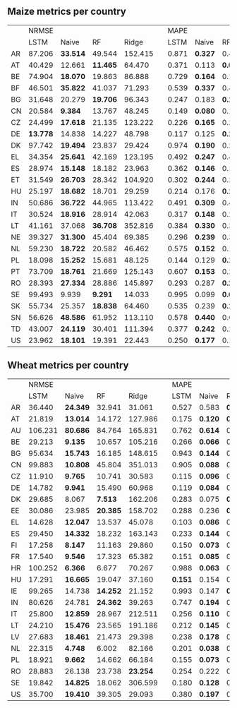 ## Maize metrics per country

|     |            |            |            |         |     |       |           |           |       |
|:----|:-----------|:-----------|:-----------|:--------|:----|:------|:----------|:----------|:------|
|     | NRMSE      |            |            |         |     | MAPE  |           |           |       |
|     | LSTM       | Naive      | RF         | Ridge   |     | LSTM  | Naive     | RF        | Ridge |
| AR  | 87.206     | **33.514** | 49.544     | 152.415 |     | 0.871 | **0.327** | 0.495     | 1.461 |
| AT  | 40.429     | 12.661     | **11.465** | 64.470  |     | 0.371 | 0.113     | **0.099** | 0.633 |
| BE  | 74.904     | **18.070** | 19.863     | 86.888  |     | 0.729 | **0.164** | 0.176     | 0.944 |
| BF  | 46.501     | **35.822** | 41.037     | 71.293  |     | 0.539 | **0.337** | 0.410     | 0.590 |
| BG  | 31.648     | 20.279     | **19.706** | 96.343  |     | 0.247 | 0.183     | **0.179** | 0.983 |
| CN  | 20.584     | **9.384**  | 13.767     | 48.245  |     | 0.149 | **0.080** | 0.115     | 0.492 |
| CZ  | 24.499     | **17.618** | 21.135     | 123.222 |     | 0.226 | **0.165** | 0.206     | 1.351 |
| DE  | **13.778** | 14.838     | 14.227     | 48.798  |     | 0.117 | 0.125     | **0.108** | 0.461 |
| DK  | 97.742     | **19.494** | 23.837     | 29.424  |     | 0.974 | **0.190** | 0.231     | 0.280 |
| EL  | 34.354     | **25.641** | 42.169     | 123.195 |     | 0.492 | **0.247** | 0.407     | 1.449 |
| ES  | 28.974     | **15.148** | 18.182     | 23.963  |     | 0.362 | **0.146** | 0.184     | 0.230 |
| ET  | 31.549     | **26.703** | 28.342     | 104.920 |     | 0.302 | **0.244** | 0.254     | 1.060 |
| HU  | 25.197     | **18.682** | 18.701     | 29.259  |     | 0.214 | 0.176     | **0.154** | 0.267 |
| IN  | 50.686     | **36.722** | 44.965     | 113.422 |     | 0.491 | **0.309** | 0.438     | 1.118 |
| IT  | 30.524     | **18.916** | 28.914     | 42.063  |     | 0.317 | **0.148** | 0.254     | 0.369 |
| LT  | 41.161     | 37.068     | **36.708** | 352.816 |     | 0.384 | **0.330** | 0.345     | 3.625 |
| NE  | 39.327     | **31.300** | 45.404     | 69.385  |     | 0.296 | **0.239** | 0.311     | 0.587 |
| NL  | 59.230     | **18.722** | 20.582     | 46.462  |     | 0.575 | **0.152** | 0.181     | 0.442 |
| PL  | 18.098     | **15.252** | 15.681     | 48.125  |     | 0.144 | 0.129     | **0.124** | 0.429 |
| PT  | 73.709     | **18.761** | 21.669     | 125.143 |     | 0.607 | **0.153** | 0.217     | 1.470 |
| RO  | 28.393     | **27.334** | 28.886     | 145.897 |     | 0.293 | 0.287     | **0.223** | 1.803 |
| SE  | 99.493     | 9.939      | **9.291**  | 14.033  |     | 0.995 | 0.099     | **0.093** | 0.140 |
| SK  | 55.734     | 25.357     | **18.838** | 64.460  |     | 0.535 | 0.239     | **0.174** | 0.657 |
| SN  | 56.626     | **48.586** | 61.952     | 113.110 |     | 0.578 | **0.440** | 0.649     | 1.118 |
| TD  | 43.007     | **24.119** | 30.401     | 111.394 |     | 0.377 | **0.242** | 0.276     | 1.168 |
| US  | 23.962     | **18.101** | 19.391     | 22.443  |     | 0.250 | **0.177** | 0.188     | 0.224 |

## Wheat metrics per country
|     |         |            |            |            |     |           |           |           |           |
|:----|:--------|:-----------|:-----------|:-----------|:----|:----------|:----------|:----------|:----------|
|     | NRMSE   |            |            |            |     | MAPE      |           |           |           |
|     | LSTM    | Naive      | RF         | Ridge      |     | LSTM      | Naive     | RF        | Ridge     |
| AR  | 36.440  | **24.349** | 32.941     | 31.061     |     | 0.527     | 0.583     | **0.494** | 0.628     |
| AT  | 21.819  | **13.014** | 14.172     | 127.986    |     | 0.175     | **0.120** | **0.120** | 1.309     |
| AU  | 106.231 | **80.686** | 84.764     | 165.831    |     | 0.762     | **0.614** | 0.652     | 2.089     |
| BE  | 29.213  | **9.135**  | 10.657     | 105.216    |     | 0.266     | **0.066** | 0.094     | 1.043     |
| BG  | 95.634  | **15.743** | 16.185     | 148.615    |     | 0.943     | **0.144** | 0.153     | 1.541     |
| CN  | 99.883  | **10.808** | 45.804     | 351.013    |     | 0.905     | **0.088** | 0.294     | 4.003     |
| CZ  | 11.910  | **9.765**  | 10.741     | 30.583     |     | 0.115     | **0.096** | 0.099     | 0.305     |
| DE  | 14.782  | **9.941**  | 15.490     | 60.968     |     | 0.119     | **0.084** | 0.123     | 0.594     |
| DK  | 29.685  | 8.067      | **7.513**  | 162.206    |     | 0.283     | 0.075     | **0.068** | 1.629     |
| EE  | 30.086  | 23.985     | **20.385** | 158.702    |     | 0.288     | 0.236     | **0.192** | 1.602     |
| EL  | 14.628  | **12.047** | 13.537     | 45.078     |     | 0.103     | **0.086** | 0.111     | 0.443     |
| ES  | 29.450  | **14.332** | 18.232     | 163.143    |     | 0.233     | **0.144** | 0.180     | 1.648     |
| FI  | 17.258  | **8.147**  | 11.163     | 29.860     |     | 0.150     | **0.073** | 0.100     | 0.285     |
| FR  | 17.540  | **9.546**  | 17.323     | 65.382     |     | 0.151     | **0.085** | 0.133     | 0.661     |
| HR  | 100.252 | **6.366**  | 6.677      | 70.267     |     | 0.988     | **0.063** | 0.071     | 0.685     |
| HU  | 17.291  | **16.665** | 19.047     | 37.160     |     | **0.151** | 0.154     | 0.164     | 0.347     |
| IE  | 99.265  | 14.738     | **14.252** | 21.152     |     | 0.993     | 0.147     | **0.141** | 0.212     |
| IN  | 80.626  | 24.781     | **24.362** | 39.263     |     | 0.747     | **0.194** | 0.217     | 0.407     |
| IT  | 25.800  | **12.859** | 28.967     | 212.511    |     | 0.256     | **0.110** | 0.201     | 2.235     |
| LT  | 24.210  | **15.476** | 23.565     | 191.186    |     | 0.212     | **0.145** | 0.220     | 2.013     |
| LV  | 27.683  | **18.461** | 21.473     | 29.398     |     | 0.238     | **0.178** | 0.195     | 0.302     |
| NL  | 22.315  | **4.748**  | 6.002      | 82.166     |     | 0.201     | **0.038** | 0.050     | 0.820     |
| PL  | 18.921  | **9.662**  | 14.662     | 66.184     |     | 0.155     | **0.073** | 0.122     | 0.648     |
| RO  | 28.883  | 26.138     | 23.738     | **23.254** |     | 0.254     | 0.222     | 0.200     | **0.197** |
| SE  | 19.842  | **14.825** | 18.062     | 306.599    |     | 0.180     | **0.128** | 0.161     | 3.237     |
| US  | 35.700  | **19.410** | 39.305     | 29.093     |     | 0.380     | **0.197** | 0.401     | 0.274     |
